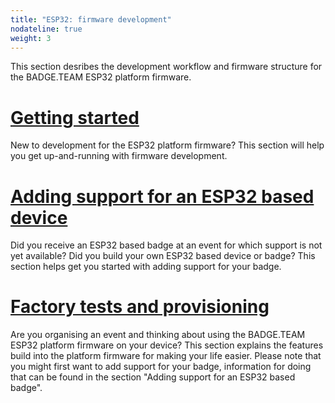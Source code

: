 ```yaml
---
title: "ESP32: firmware development"
nodateline: true
weight: 3
---
```


This section desribes the development workflow and firmware structure for the BADGE.TEAM ESP32 platform firmware.

# [<i class="fa fa-code" aria-hidden="true"></i> Getting started](getting-started)
New to development for the ESP32 platform firmware? This section will help you get up-and-running with firmware development.

# [<i class="fa fa-plus-circle" aria-hidden="true"></i> Adding support for an ESP32 based device](adding-support)

Did you receive an ESP32 based badge at an event for which support is not yet available? Did you build your own ESP32 based device or badge? This section helps get you started with adding support for your badge.

# [<i class="fa fa-industry" aria-hidden="true"></i> Factory tests and provisioning](factory)

Are you organising an event and thinking about using the BADGE.TEAM ESP32 platform firmware on your device? This section explains the features build into the platform firmware for making your life easier.
Please note that you might first want to add support for your badge, information for doing that can be found in the section "Adding support for an ESP32 based badge".
